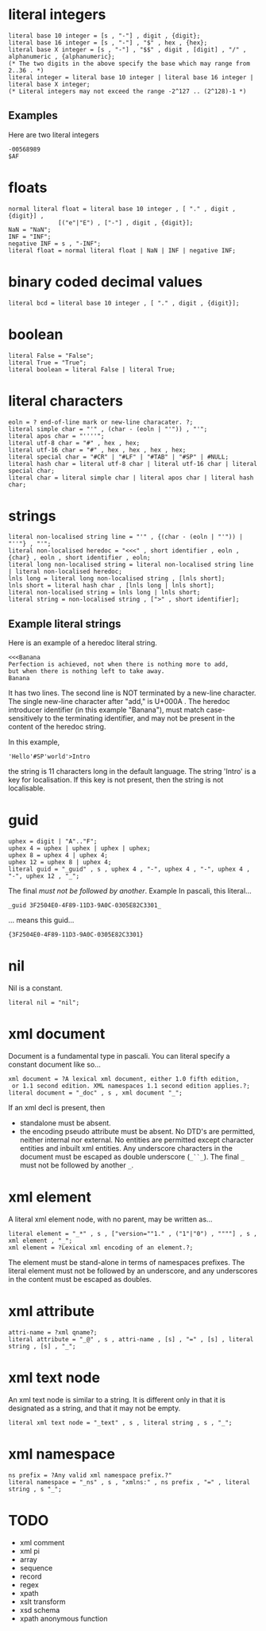 # literal integers #
```
literal base 10 integer = [s , "-"] , digit , {digit};
literal base 16 integer = [s , "-"] , "$" , hex , {hex};
literal base X integer = [s , "-"] , "$$" , digit , [digit] , "/" , alphanumeric , {alphanumeric};
(* The two digits in the above specify the base which may range from 2..36 . *)
literal integer = literal base 10 integer | literal base 16 integer | literal base X integer;
(* Literal integers may not exceed the range -2^127 .. (2^128)-1 *)
```

## Examples ##
Here are two literal integers
```
-00568989
$AF
```

# floats #
```
normal literal float = literal base 10 integer , [ "." , digit , {digit}] ,
              [("e"|"E") , ["-"] , digit , {digit}];
NaN = "NaN";
INF = "INF";
negative INF = s , "-INF";
literal float = normal literal float | NaN | INF | negative INF;
```


# binary coded decimal values #
```
literal bcd = literal base 10 integer , [ "." , digit , {digit}];
```

# boolean #
```
literal False = "False";
literal True = "True";
literal boolean = literal False | literal True;
```

# literal characters #
```
eoln = ? end-of-line mark or new-line characater. ?;
literal simple char = "'" , (char - (eoln | "'")) , "'";
literal apos char = "''''";
literal utf-8 char = "#" , hex , hex;
literal utf-16 char = "#" , hex , hex , hex , hex;
literal special char = "#CR" | "#LF" | "#TAB" | "#SP" | #NULL;
literal hash char = literal utf-8 char | literal utf-16 char | literal special char;
literal char = literal simple char | literal apos char | literal hash char;
```

# strings #
```
literal non-localised string line = "'" , {(char - (eoln | "'")) | "''"} , "'";
literal non-localised heredoc = "<<<" , short identifier , eoln , {char} , eoln , short identifier , eoln;
literal long non-localised string = literal non-localised string line | literal non-localised heredoc;
lnls long = literal long non-localised string , [lnls short];
lnls short = literal hash char , [lnls long | lnls short]; 
literal non-localised string = lnls long | lnls short;
literal string = non-localised string , [">" , short identifier]; 
```

## Example literal strings ##
Here is an example of a heredoc literal string.
```
<<<Banana
Perfection is achieved, not when there is nothing more to add,
but when there is nothing left to take away.
Banana
```

It has two lines. The second line is NOT terminated by a new-line character. The single new-line character after "add," is U+000A . The heredoc introducer identifier (in this example "Banana"), must match case-sensitively to the terminating identifier, and may not be present in the content of the heredoc string.

In this example,
```
'Hello'#SP'world'>Intro
```
the string is 11 characters long in the default language. The string 'Intro' is a key for localisation. If this key is not present, then the string is not localisable.

# guid #
```
uphex = digit | "A".."F";
uphex 4 = uphex | uphex | uphex | uphex;
uphex 8 = uphex 4 | uphex 4;
uphex 12 = uphex 8 | uphex 4;
literal guid = "_guid" , s , uphex 4 , "-", uphex 4 , "-", uphex 4 , "-", uphex 12 , "_";
```
The final _must not be followed by another_.
Example
In pascali, this literal...
```
_guid 3F2504E0-4F89-11D3-9A0C-0305E82C3301_
```
... means this guid...
```
{3F2504E0-4F89-11D3-9A0C-0305E82C3301}
```

# nil #
Nil is a constant.
```
literal nil = "nil";
```

# xml document #
Document is a fundamental type in pascali. You can literal specify a constant document like so...
```
xml document = ?A lexical xml document, either 1.0 fifth edition,
 or 1.1 second edition. XML namespaces 1.1 second edition applies.?;
literal document = "_doc" , s , xml document "_";
```
If an xml decl is present, then
  * standalone must be absent.
  * the encoding pseudo attribute must be absent.
No DTD's are permitted, neither internal nor external. No entities are permitted except character entities and inbuilt xml entities.
Any underscore characters in the document must be escaped as double underscore (`_``_`). The final `_` must not be followed by another `_`.

# xml element #
A literal xml element node, with no parent, may be written as...
```
literal element = "_*" , s , ["version=""1." , ("1"|"0") , """"] , s , xml element , "_";
xml element = ?Lexical xml encoding of an element.?;
```
The element must be stand-alone in terms of namespaces prefixes. The literal element must not be followed by an underscore, and any underscores in the content must be escaped as doubles.

# xml attribute #
```
attri-name = ?xml qname?;
literal attribute = "_@" , s , attri-name , [s] , "=" , [s] , literal string , [s] , "_";
```

# xml text node #
An xml text node is similar to a string. It is different only in that
it is designated as a string, and that it may not be empty.
```
literal xml text node = "_text" , s , literal string , s , "_";
```

# xml namespace #
```
ns prefix = ?Any valid xml namespace prefix.?"
literal namespace = "_ns" , s , "xmlns:" , ns prefix , "=" , literal string , s "_";
```

# TODO #
  * xml comment
  * xml pi
  * array
  * sequence
  * record
  * regex
  * xpath
  * xslt transform
  * xsd schema
  * xpath anonymous function